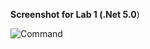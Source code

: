 **Screenshot for Lab 1 (.Net 5.0**)

![Command](https://user-images.githubusercontent.com/89555635/131223696-a56d17aa-bd53-4229-ab71-5afa3e9c7a2d.PNG)
